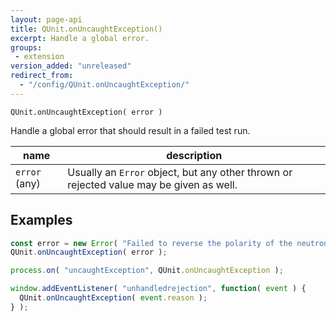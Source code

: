 ```yaml
---
layout: page-api
title: QUnit.onUncaughtException()
excerpt: Handle a global error.
groups:
 - extension
version_added: "unreleased"
redirect_from:
  - "/config/QUnit.onUncaughtException/"
---
```


`QUnit.onUncaughtException( error )`

Handle a global error that should result in a failed test run.

| name | description |
|------|-------------|
| `error` (any) | Usually an `Error` object, but any other thrown or rejected value may be given as well. |

## Examples

```js
const error = new Error( "Failed to reverse the polarity of the neutron flow" );
QUnit.onUncaughtException( error );
```

```js
process.on( "uncaughtException", QUnit.onUncaughtException );
```

```js
window.addEventListener( "unhandledrejection", function( event ) {
  QUnit.onUncaughtException( event.reason );
} );
```

